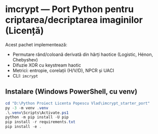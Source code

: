 # imcrypt — Port Python pentru criptarea/decriptarea imaginilor (Licență)

Acest pachet implementează:
- Permutare rând/coloană derivată din hărți haotice (Logistic, Hénon, Chebyshev)
- Difuzie XOR cu keystream haotic
- Metrici: entropie, corelații (H/V/D), NPCR și UACI
- CLI: `imcrypt`

## Instalare (Windows PowerShell, cu venv)
```powershell
cd "D:\Python Proiect Licenta Popescu Vlad\imcrypt_starter_port"
py -3 -m venv .venv
.\.venv\Scripts\Activate.ps1
python -m pip install -U pip
pip install -r requirements.txt
pip install -e .
